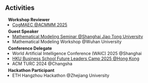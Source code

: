 ## Activities

<h4 style="margin:0 10px 0;">Workshop Reviewer</h4>

<ul style="margin:0 0 5px;">
  <li><a href="https://cogmaec.github.io/MM2025/">CogMAEC <autocolor>@ACMMM 2025</autocolor></a></li>
</ul>

<h4 style="margin:0 10px 0;">Guest Speaker</h4>

<ul style="margin:0 0 5px;">
  <li><a href="https://meeting.tencent.com/cw/lv91pooj2a">Mathematical Modeling Seminar <autocolor>@Shanghai Jiao Tong University</autocolor></a></li>
  <li>Mathematical Modeling Workshop @Wuhan University</li>
</ul>

<h4 style="margin:0 10px 0;">Conference Delegate</h4>

<ul style="margin:0 0 5px;">
  <li>World Artificial Intelligence Conference (WAIC) 2025 @Shanghai</li>
  <li><a href="https://www.hkubs.hku.hk/event/">HKU Business School Future Leaders Camp 2025 <autocolor>@Hong Kong</autocolor></a></li>
  <li>ACM TURC 2024 @Changsha</li>
</ul>

<h4 style="margin:0 10px 0;">Hackathon Participant</h4>

<ul style="margin:0 0 20px;">
  <li>ETH Hangzhou Hackathon @Zhejiang University</li>
</ul>
